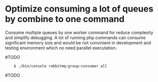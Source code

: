 # Optimize consuming a lot of queues by combine to one command

Consume multiple queues by one worker command for reduce complexity and simplify debugging.
A lot of running php commands can consume significant memory size and would be not convinient in development and testing environment which no need parallel executation.

#TODO
```bash
    $ ./bin/console rabbitmq:group:consumer all
```
#TODO